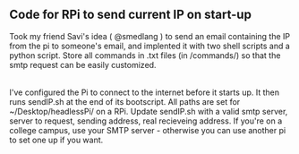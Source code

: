 ##  Code for RPi to send current IP on start-up

Took my friend Savi's idea ( @smedlang ) to send an email containing the IP from the pi to someone's email, and implented it with two shell scripts and a python script.
Store all commands in .txt files (in /commands/) so that the smtp request can be easily customized.

######

I've configured the Pi to connect to the internet before it starts up.
It then runs sendIP.sh at the end of its bootscript.
All paths are set for ~/Desktop/headlessPi/ on a RPi.
Update sendIP.sh with a valid smtp server, server to request, sending address, real recieveing address.
If you're on a college campus, use your SMTP server - otherwise you can use another pi to set one up if you want.
